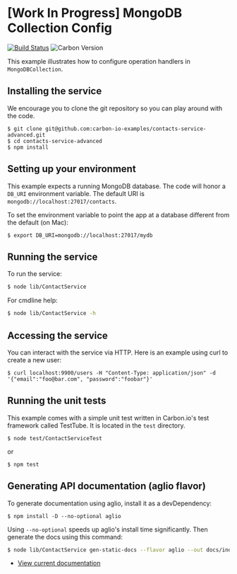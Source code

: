 # [Work In Progress] MongoDB Collection Config

[![Build Status](https://img.shields.io/travis/carbon-io-examples/contacts-service-advanced/master.svg?style=flat-square)](https://travis-ci.org/carbon-io-examples/contacts-service-advanced) ![Carbon Version](https://img.shields.io/badge/carbon--io-0.7-blue.svg?style=flat-square)


This example illustrates how to configure operation handlers in `MongoDBCollection`.


## Installing the service

We encourage you to clone the git repository so you can play around
with the code.

```
$ git clone git@github.com:carbon-io-examples/contacts-service-advanced.git
$ cd contacts-service-advanced
$ npm install
```

## Setting up your environment

This example expects a running MongoDB database. The code will honor a `DB_URI` environment variable. The default URI is
`mongodb://localhost:27017/contacts`.

To set the environment variable to point the app at a database different from the default (on Mac):
```
$ export DB_URI=mongodb://localhost:27017/mydb
```

## Running the service

To run the service:

```sh
$ node lib/ContactService
```

For cmdline help:

```sh
$ node lib/ContactService -h
```

## Accessing the service

You can interact with the service via HTTP. Here is an example using curl to create a new user:

```
$ curl localhost:9900/users -H "Content-Type: application/json" -d '{"email":"foo@bar.com", "password":"foobar"}'
```

## Running the unit tests

This example comes with a simple unit test written in Carbon.io's test framework called TestTube. It is located in the `test` directory.

```
$ node test/ContactServiceTest
```

or

```
$ npm test
```

## Generating API documentation (aglio flavor)

To generate documentation using aglio, install it as a devDependency:

```
$ npm install -D --no-optional aglio
```

Using `--no-optional` speeds up aglio's install time significantly. Then generate the docs using this command:

```sh
$ node lib/ContactService gen-static-docs --flavor aglio --out docs/index.html
```

* [View current documentation](
http://htmlpreview.github.io/?https://raw.githubusercontent.com/carbon-io-examples/contacts-service-advanced/blob/carbon-0.7/docs/index.html)
